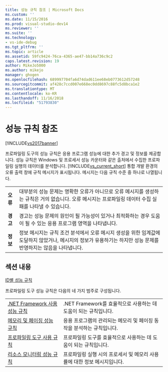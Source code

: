 ```yaml
---
title: 성능 규칙 참조 | Microsoft Docs
ms.custom: ''
ms.date: 11/15/2016
ms.prod: visual-studio-dev14
ms.reviewer: ''
ms.suite: ''
ms.technology:
- vs-ide-debug
ms.tgt_pltfrm: ''
ms.topic: article
ms.assetid: 59fc9424-76ca-4365-ae47-bb14a736c9c2
caps.latest.revision: 19
author: MikeJo5000
ms.author: mikejo
manager: ghogen
ms.openlocfilehash: 689997704fa6d74dad611ee68eb0773612d57248
ms.sourcegitcommit: af428c7ccd007e668ec0dd8697c88fc5d8bca1e2
ms.translationtype: MT
ms.contentlocale: ko-KR
ms.lasthandoff: 11/16/2018
ms.locfileid: "51793830"
---
```

# <a name="performance-rules-reference"></a>성능 규칙 참조
[!INCLUDE[vs2017banner](../includes/vs2017banner.md)]

프로파일링 도구의 성능 규칙은 응용 프로그램 성능에 대한 추가 경고 및 정보를 제공합니다. 성능 규칙은 Windows 및 프로세서 성능 카운터와 같은 출처에서 수집한 프로파일링 실행의 데이터를 분석합니다. [!INCLUDE[vs_current_short](../includes/vs-current-short-md.md)] 통합 개발 환경의 오류 출력 창에 규칙 메시지가 표시됩니다. 메시지는 다음 규칙 수준 중 하나로 나열됩니다.  
  
|||  
|-|-|  
|**오류**|대부분의 성능 문제는 명확한 오류가 아니므로 오류 메시지를 생성하는 규칙은 거의 없습니다. 오류 메시지는 프로파일링 데이터 수집 실패를 나타낼 수 있습니다.|  
|**경고**|경고는 성능 문제의 원인이 될 가능성이 있거나 최적화하는 경우 도움이 될 수 있는 응용 프로그램 영역을 나타냅니다.|  
|**정보**|정보 메시지는 규칙 조건 분석에서 오류 메시지 생성을 위한 임계값에 도달하지 않았거나, 메시지의 정보가 유용하기는 하지만 성능 문제를 반영하지는 않음을 나타냅니다.|  
  
## <a name="in-this-section"></a>섹션 내용  
 [ID별 성능 규칙](../profiling/performance-rules-by-id.md)  
  
 프로파일링 도구 성능 규칙은 다음의 네 가지 범주로 구성됩니다.  
  
|||  
|-|-|  
|[.NET Framework 사용 성능 규칙](../profiling/dotnet-framework-usage-performance-rules.md)|.NET Framework를 효율적으로 사용하는 데 도움이 되는 규칙입니다.|  
|[메모리 및 페이징 성능 규칙](../profiling/memory-and-paging-performance-rules.md)|응용 프로그램의 관리되는 메모리 및 페이징 동작을 분석하는 규칙입니다.|  
|[프로파일링 도구 사용 규칙](../profiling/profiling-tools-usage-rules.md)|프로파일링 도구를 효율적으로 사용하는 데 도움이 되는 규칙입니다.|  
|[리소스 모니터링 성능 규칙](../profiling/resource-monitoring-performance-rules.md)|프로파일링 실행 시의 프로세서 및 메모리 사용률에 대한 정보 메시지입니다.|



